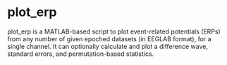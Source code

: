 # plot_erp
plot_erp is a MATLAB-based script to plot event-related potentials (ERPs) from any number of given epoched datasets (in EEGLAB format), for a single channel. It can optionally calculate and plot a difference wave, standard errors, and permutation-based statistics.
